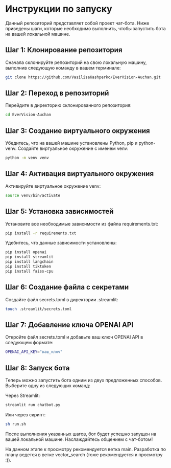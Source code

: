 # Инструкции по запуску

Данный репозиторий представляет собой проект чат-бота. Ниже приведены шаги, которые необходимо выполнить, чтобы запустить бота на вашей локальной машине.

## Шаг 1: Клонирование репозитория

Сначала склонируйте репозиторий на свою локальную машину, выполнив следующую команду в вашем терминале:

```zsh
git clone https://github.com/VasilisaKashperko/EverVision-Auchan.git
```

## Шаг 2: Переход в репозиторий

Перейдите в директорию склонированного репозитория:

```zsh
cd EverVision-Auchan
```

## Шаг 3: Создание виртуального окружения

Убедитесь, что на вашей машине установлены Python, pip и python-venv. Создайте виртуальное окружение с именем venv:

```zsh
python -m venv venv
```

## Шаг 4: Активация виртуального окружения

Активируйте виртуальное окружение venv:

```zsh
source venv/bin/activate
```

## Шаг 5: Установка зависимостей

Установите все необходимые зависимости из файла requirements.txt:

```zsh
pip install -r requirements.txt
```

Удебитесь, что данные зависимости установлены:
```zsh
pip install openai
pip install streamlit
pip install langchain
pip install tiktoken
pip install faiss-cpu
```

## Шаг 6: Создание файла с секретами

Создайте файл secrets.toml в директории .streamlit:

```zsh
touch .streamlit/secrets.toml
```

## Шаг 7: Добавление ключа OPENAI API

Откройте файл secrets.toml и добавьте ваш ключ OPENAI API в следующем формате:

```zsh
OPENAI_API_KEY="ваш_ключ"
```

## Шаг 8: Запуск бота

Теперь можно запустить бота одним из двух предложенных способов. Выберите одну из следующих команд:

Через Streamlit:

```zsh
streamlit run chatbot.py
```

Или через скрипт:

```zsh
sh run.sh
```

После выполнения указанных шагов, бот будет успешно запущен на вашей локальной машине. Наслаждайтесь общением с чат-ботом!

На данном этапе к просмотру рекомендуется ветка main. Разработка по плану ведется в ветке vector_search (тоже рекомендуется к просмотру :)).
